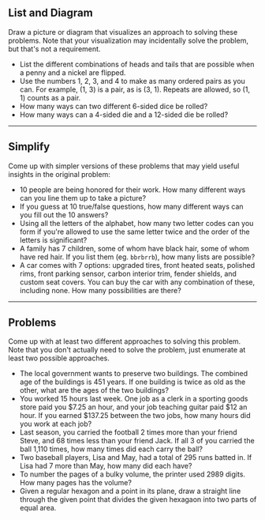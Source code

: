 ## List and Diagram

Draw a picture or diagram that visualizes an approach to solving these problems. Note that your visualization may incidentally solve the problem, but that's not a requirement.

* List the different combinations of heads and tails that are possible when a penny and a nickel are flipped.
* Use the numbers 1, 2, 3, and 4 to make as many ordered pairs as you can. For example, (1, 3) is a pair, as is (3, 1). Repeats are allowed, so (1, 1) counts as a pair.
* How many ways can two different 6-sided dice be rolled?
* How many ways can a 4-sided die and a 12-sided die be rolled?

---

## Simplify

Come up with simpler versions of these problems that may yield useful insights in the original problem:

* 10 people are being honored for their work. How many different ways can you line them up to take a picture?
* If you guess at 10 true/false questions, how many different ways can you fill out the 10 answers?
* Using all the letters of the alphabet, how many two letter codes can you form if you're allowed to use the same letter twice and the order of the letters is significant?
* A family has 7 children, some of whom have black hair, some of whom have red hair. If you list them (eg. `bbrbrrb`), how many lists are possible?
* A car comes with 7 options: upgraded tires, front heated seats, polished rims, front parking sensor, carbon interior trim, fender shields, and custom seat covers. You can buy the car with any combination of these, including none. How many possibilities are there?

---

## Problems

Come up with at least two different approaches to solving this problem. Note that you don't actually need to solve the problem, just enumerate at least two possible approaches.

* The local government wants to preserve two buildings. The combined age of the buildings is 451 years. If one building is twice as old as the other, what are the ages of the two buildings?
* You worked 15 hours last week. One job as a clerk in a sporting goods store paid you $7.25 an hour, and your job teaching guitar paid $12 an hour. If you earned $137.25 between the two jobs, how many hours did you work at each job?
* Last season, you carried the football 2 times more than your friend Steve, and 68 times less than your friend Jack. If all 3 of you carried the ball 1,110 times, how many times did each carry the ball?
* Two baseball players, Lisa and May, had a total of 295 runs batted in. If Lisa had 7 more than May, how many did each have?
* To number the pages of a bulky volume, the printer used 2989 digits. How many pages has the volume?
* Given a regular hexagon and a point in its plane, draw a straight line through the given point that divides the given hexagaon into two parts of equal area.
